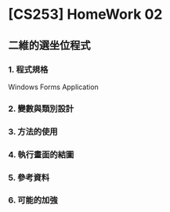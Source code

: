﻿# [CS253] HomeWork 02 #


## 二維的選坐位程式 ##


### 1. 程式規格 ###
Windows Forms Application

### 2. 變數與類別設計 ###


### 3. 方法的使用 ###


### 4. 執行畫面的結圖 ###


### 5. 參考資料 ###


### 6. 可能的加強 ###